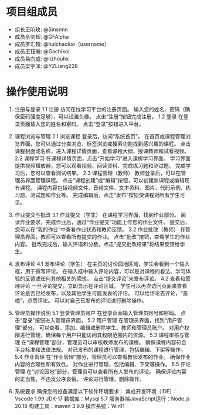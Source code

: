 # 项目组成员
- 组长王昕玫: @Sinsnnn
- 成员余剑辉: @GFAlpha 
- 成员罗汇超: @huichaoluo（username）
- 成员王钰瀚: @Gachikoi
- 成员易向威: @lizhouhx
- 成员梁宇泽: @YZLiang228

# 操作使用说明
1. 注册与登录
   1.1 注册
访问在线学习平台的注册页面。
输入您的姓名、密码（确保密码强度足够），可以设置头像。
点击“注册”按钮完成注册。
   1.2 登录
在登录页面输入您的姓名和密码。
点击“登录”按钮进入平台。
2. 课程浏览与管理
   2.1 浏览课程
登录后，访问“系统首页”。
在首页或课程管理浏览界面，您可以通过分类浏览、标签浏览或搜索功能找到感兴趣的课程。
点击课程封面或名称，进入课程详情页面，查看课程大纲、授课教师和试看视频。
   2.2 课程学习
在课程详情页面，点击“开始学习”进入课程学习界面。
学习界面提供视频播放器，您可以观看视频、阅读资料、完成练习题和测试题。
完成学习后，您可以查看测试结果。
   2.3 课程管理（教师）
教师登录后，可以在管理员界面管理课程。
点击“课程创建”或“编辑”按钮，可以创建新课程或编辑现有课程。
课程内容包括视频文件、音频文件、文本资料、图片、代码示例、练习题、测试题和作业等。
完成编辑后，点击“发布”按钮使课程对所有学生可见。
3. 作业提交与批改
   3.1 作业提交（学生）
在课程学习界面，找到作业部分。
阅读作业要求，完成作业后，通过“作业提交”功能上传您的作业文件。
提交后，您可以在“我的作业”中查看作业状态和教师反馈。
   3.2 作业批改（教师）
在管理员界面，教师可以查看所有提交的作业。
点击“批改”按钮，查看学生的作业内容。
批改完成后，输入评语和分数，点击“提交批改结果”将结果反馈给学生。
4. 发布评论
   4.1 发布评论（学生）
在主页的讨论园地区域，学生会看到一个输入框，用于撰写评论。
在输入框中输入评论内容，可以是对课程的看法、学习体验的反馈或任何其他相关的感想。
点击“提交评论”来发布评论。
   4.2 查看和管理评论
一旦评论提交，立即显示在评论区域。
学生可以再次访问页面来查看评论是否已经发布，以及其他学生可能发表的评论。
可以给评论去评论，“盖楼”，点赞评论。
可以对自己已发布的评论进行删除操作。
5. 管理员操作说明
   5.1 登录管理员账户
在登录页面输入管理员账号和密码。
点击“登录”按钮进入管理员界面。
   5.2 用户管理
在管理员界面，找到“用户管理”部分。
可以查看、添加、编辑或删除学生、教师和管理员账户。
对用户权限进行管理，确保每个用户只能访问其权限范围内的资源。
   5.3 课程审核与管理
在“课程管理”部分，管理员可以审核教师发布的课程。
确保课程内容符合平台标准和法律法规。
对已发布的课程进行管理，包括编辑、下架等操作。
   5.4 作业管理
在“作业管理”部分，管理员可以查看教师发布的作业。
确保作业内容的合理性和有效性。
对作业进行管理，包括编辑、下架等操作。
   5.5 评论管理
在“讨论园地”部分，管理员可以查看所有人发布的评论。
确保评论内容的正当性，不违反公序良俗。
评论进行管理，删除操作。

7. 系统要求
确保您的设备满足以下软件环境要求：
集成开发环境（IDE）：Vscode 1.99
JDK-17
数据库：Mysql 5.7
服务器端JavaScript运行：Node.js 20.18
构建工具：maven 3.9.9
操作系统：Win11
